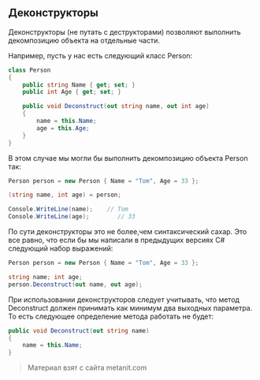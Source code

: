 ## Деконструкторы

Деконструкторы (не путать с деструкторами) позволяют выполнить декомпозицию объекта на отдельные части.

Например, пусть у нас есть следующий класс Person:

```cs
class Person
{
    public string Name { get; set; }
    public int Age { get; set; }

    public void Deconstruct(out string name, out int age)
    {
        name = this.Name;
        age = this.Age;
    }
}
```

В этом случае мы могли бы выполнить декомпозицию объекта Person так:

```cs
Person person = new Person { Name = "Tom", Age = 33 };

(string name, int age) = person;

Console.WriteLine(name);    // Tom
Console.WriteLine(age);        // 33
```

По сути деконструкторы это не более,чем синтаксический сахар. Это все равно, что если бы мы написали в предыдущих версиях C# следующий набор выражений:

```cs
Person person = new Person { Name = "Tom", Age = 33 };

string name; int age;
person.Deconstruct(out name, out age);
```

При использовании деконструкторов следует учитывать, что метод Deconstruct должен принимать как минимум два выходных параметра. То есть следующее определение метода работать не будет:

```cs
public void Deconstruct(out string name)
{
    name = this.Name;
}
```


> Материал взят с сайта metanit.com